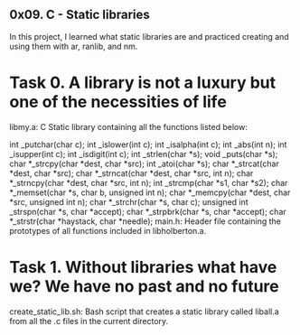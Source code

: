 ## 0x09. C - Static libraries

In this project, I learned what static libraries are and practiced creating and using them with ar, ranlib, and nm.

# Task 0. A library is not a luxury but one of the necessities of life

libmy.a: C Static library containing all the functions listed below:

int _putchar(char c);
int _islower(int c);
int _isalpha(int c);
int _abs(int n);
int _isupper(int c);
int _isdigit(int c);
int _strlen(char *s);
void _puts(char *s);
char *_strcpy(char *dest, char *src);
int _atoi(char *s);
char *_strcat(char *dest, char *src);
char *_strncat(char *dest, char *src, int n);
char *_strncpy(char *dest, char *src, int n);
int _strcmp(char *s1, char *s2);
char *_memset(char *s, char b, unsigned int n);
char *_memcpy(char *dest, char *src, unsigned int n);
char *_strchr(char *s, char c);
unsigned int _strspn(char *s, char *accept);
char *_strpbrk(char *s, char *accept);
char *_strstr(char *haystack, char *needle);
main.h: Header file containing the prototypes of all functions included in libholberton.a.

# Task 1. Without libraries what have we? We have no past and no future

create_static_lib.sh: Bash script that creates a static library called liball.a from all the .c files in the current directory.

